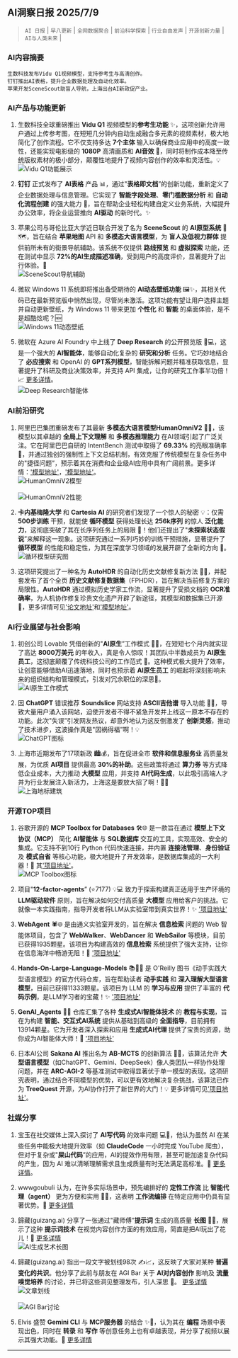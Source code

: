 ## AI洞察日报 2025/7/9

>  `AI 日报` | `早八更新` | `全网数据聚合` | `前沿科学探索` | `行业自由发声` | `开源创新力量` | `AI与人类未来` |



### **AI内容摘要**

```
生数科技发布Vidu Q1视频模型，支持参考生与高清创作。
钉钉推出AI表格，提升企业数据处理及自动化效率。
苹果开发SceneScout助盲人导航，上海出台AI新政促产业。
```



### AI产品与功能更新
1.  生数科技全球重磅推出 **Vidu Q1** 视频模型的**参考生功能** ✨，这项创新允许用户通过上传参考图，在短短几分钟内自动生成融合多元素的视频素材，极大地简化了创作流程。它不仅支持多达 **7个主体** 输入以确保商业应用中的高度一致性，还能实现电影级的 **1080P** 高清画质和 **AI音效** 🚀，同时将制作成本降至传统版权素材的极小部分，颠覆性地提升了视频内容创作的效率和灵活性。💡
    <br/> ![Vidu Q1功能展示](https://cdn.jsdmirror.com/gh/justlovemaki/imagehub@main/images/2025/07/news_01k022q4kze9hb0w3vy4v2k79c.avif) <br/>

2.  **钉钉** 正式发布了 **AI表格** 产品 📊，通过"**表格即文档**”的创新功能，重新定义了企业数据处理与信息管理。它实现了 **智能字段处理**、**零门槛数据分析** 和 **自动化流程创建** 的强大能力 💪，旨在帮助企业轻松构建自定义业务系统，大幅提升办公效率，将企业运营推向 **AI驱动** 的新时代。✨

3.  苹果公司与哥伦比亚大学近日联合开发了名为 **SceneScout** 的 **AI原型系统** 🍎🗺️，旨在结合 **苹果地图** API 和 **多模态大语言模型**，为 **盲人及低视力群体** 提供前所未有的街景导航辅助。该系统不仅提供 **路线预览** 和 **虚拟探索** 功能，还在测试中显示 **72%的AI生成描述准确**，受到用户的高度评价，显著提升了出行体验。💖
    <br/> ![SceneScout导航辅助](https://cdn.jsdmirror.com/gh/justlovemaki/imagehub@main/images/2025/07/news_01k022q66tf64v3yz73t867t5v.avif) <br/>

4.  微软 Windows 11 系统即将推出备受期待的 **AI动态壁纸功能** 🖼️✨，其相关代码已在最新预览版中悄然出现，尽管尚未激活。这项功能有望让用户选择主题并自动更新壁纸，为 Windows 11 带来更加 **个性化** 和 **智能** 的桌面体验，是不是超酷炫呢？🆕
    <br/> ![Windows 11动态壁纸](https://cdn.jsdmirror.com/gh/justlovemaki/imagehub@main/images/2025/07/news_01k022q7yxe3as0vd3aht0s3np.avif) <br/>

5.  微软在 Azure AI Foundry 中上线了 **Deep Research** 的公开预览版 🔬💻，这是一个强大的 **AI智能体**，能够自动化复杂的 **研究和分析** 任务。它巧妙地结合了 **必应搜索** 和 OpenAI 的 **GPT系列模型**，智能拆解问题并精准获取信息，显著提升了科研及商业决策效率，并支持 API 集成，让你的研究工作事半功倍！📈 [更多详情](https://customervoice.microsoft.com/Pages/ResponsePage.aspx?id=v4j5cvGGr0GRqy180BHbR7en2Ais5pxKtso_Pz4b1_xUQ1VGQUEzRlBIMVU2UFlHSFpSNkpOR0paRSQlQCN0PWcu)。
    <br/> ![Deep Research智能体](https://cdn.jsdmirror.com/gh/justlovemaki/imagehub@main/images/2025/07/news_01k022q9d2fjztmrbakkn178ye.avif) <br/>

### AI前沿研究
1.  阿里巴巴集团重磅发布了其最新 **多模态大语言模型HumanOmniV2** 🧠✨，该模型以其卓越的 **全局上下文理解** 和 **多模态推理能力** 在AI领域引起了广泛关注。它在阿里巴巴自研的 IntentBench 测试中取得了 **69.33%** 的亮眼准确率 🚀，并通过独创的强制性上下文总结机制，有效克服了传统模型在复杂任务中的"捷径问题”，预示着其在消费和企业级AI应用中具有广阔前景。更多详情：['模型地址'](https://github.com/HumanMLLM/HumanOmniV2)，['模型地址'](https://huggingface.co/PhilipC/HumanOmniV2)。
    <br/> ![HumanOmniV2模型](https://cdn.jsdmirror.com/gh/justlovemaki/imagehub@main/images/2025/07/news_01k022qb3rfmxsc36h75p230fw.avif) <br/>
    <br/> ![HumanOmniV2性能](https://cdn.jsdmirror.com/gh/justlovemaki/imagehub@main/images/2025/07/news_01k022qd8sfxxs0xv28rmrqk6c.avif) <br/>

2.  **卡内基梅隆大学** 和 **Cartesia AI** 的研究者们发现了一个惊人的秘密 💡：仅需 **500步训练** 干预，就能使 **循环模型** 获得处理长达 **256k序列** 的惊人 **泛化能力**，这彻底突破了其在长序列任务上的局限 🤯！他们还提出了"**未探索状态假说**”来解释这一现象。这项研究通过一系列巧妙的训练干预措施，显著提升了 **循环模型** 的性能和稳定性，为其在深度学习领域的发展开辟了全新的方向 🔬。
    <br/> ![循环模型研究图](https://cdn.jsdmirror.com/gh/justlovemaki/imagehub@main/images/2025/07/news_01k022qg23fges7m4wecf7qph2.avif) <br/>

3.  这项研究提出了一种名为 **AutoHDR** 的自动化历史文献修复新方法 📜✨，并配套发布了首个全页 **历史文献修复数据集**（FPHDR），旨在解决当前修复方案的局限性。**AutoHDR** 通过模拟历史学家工作流，显著提升了受损文档的 **OCR准确率**，为人机协作修复珍贵文化遗产开辟了新途径，其模型和数据集已开源 🤖，更多详情可见['论文地址'](https://arxiv.org/abs/2507.05108)和['模型地址'](https://github.com/SCUT-DLVCLab/AutoHDR)。

### AI行业展望与社会影响
1.  初创公司 Lovable 凭借创新的"**AI原生**”工作模式 💸🤖，在短短七个月内就实现了高达 **8000万美元** 的年收入，真是令人惊叹！其团队中半数成员为 **AI原生员工**，这彻底颠覆了传统科技公司的工作范式 🚀。这种模式极大提升了效率，让创意能够借助AI迅速落地，同时也预示着 **AI原生员工** 的崛起将深刻影响未来的组织结构和管理模式，引发对冗余职位的深思🤔。
    <br/> ![AI原生工作模式](https://cdn.jsdmirror.com/gh/justlovemaki/imagehub@main/images/2025/07/news_01k022qhhaf9hrrz9b50phys6d.avif) <br/>

2.  因 **ChatGPT** 错误推荐 **Soundslice** 网站支持 **ASCII吉他谱** 导入功能 🎸😂，导致大量用户涌入该网站，迫使开发者不得不紧急开发并上线这一原本不存在的功能。此次"失误”引发网友热议，却意外地认为这反倒激发了 **创新灵感**，推动了技术进步，这波操作真是"因祸得福”啊！💡
    <br/> ![ChatGPT图标](https://cdn.jsdmirror.com/gh/justlovemaki/imagehub@main/images/2025/07/news_01k022qjw5f6eacz0gmv1yc9bm.avif) <br/>

3.  上海市近期发布了17项新政 🏙️💰，旨在促进全市 **软件和信息服务业** 高质量发展，为优质 **AI项目** 提供最高 **30%的补助**。这些政策将通过 **算力券** 等方式降低企业成本，大力推动 **大模型** 应用，并支持 **AI代码生成**，以此吸引高端人才并为行业发展注入新活力，上海这是要放大招了啊！🚀✨
    <br/> ![上海地标建筑](https://cdn.jsdmirror.com/gh/justlovemaki/imagehub@main/images/2025/07/news_01k022qm4hf0dvbgtacmk5rwaq.avif) <br/>

### 开源TOP项目
1.  谷歌开源的 **MCP Toolbox for Databases** 🛠️🌐 是一款旨在通过 **模型上下文协议（MCP）** 简化 **AI智能体** 与 **SQL数据库** 交互的工具，实现高效、安全的集成。它支持不到10行 Python 代码快速连接，并内置 **连接池管理**、**身份验证** 及 **模式自省** 等核心功能，极大地提升了开发效率，是数据库集成的一大利器！🚀 其['项目地址'](https://github.com/googleapis/genai-toolbox)。
    <br/> ![MCP Toolbox图标](https://cdn.jsdmirror.com/gh/justlovemaki/imagehub@main/images/2025/07/news_01k022qnjnfrysxjrch2bvn6fw.avif) <br/>

2.  项目"**12-factor-agents**” (⭐7177) 💡💻 致力于探索构建真正适用于生产环境的 **LLM驱动软件** 原则，旨在解决如何交付高质量 **大模型** 应用给客户的挑战。它就像一本实践指南，指导开发者将LLM从实验室带到真实世界！✨ ['项目地址'](https://github.com/humanlayer/12-factor-agents)

3.  **WebAgent** 🕷️🌐 是由通义实验室开发的，旨在解决 **信息检索** 问题的 Web 智能体项目，包含了 **WebWalker**、**WebDancer** 和 **WebSailor** 等模块，目前已获得1935颗星。该项目为构建高效的 **信息检索** 系统提供了强大支持，让你在信息海洋中畅游无阻！🔎 ['项目地址'](https://github.com/Alibaba-NLP/WebAgent)

4.  **Hands-On-Large-Language-Models** 📚🧑‍💻 是 O'Reilly 图书《动手实践大型语言模型》的官方代码仓库，旨在帮助读者 **动手实践** 和 **深入理解大型语言模型**，目前已获得11333颗星。该项目为 LLM 的 **学习与应用** 提供了丰富的 **代码示例**，是LLM学习者的宝藏！✨ ['项目地址'](https://github.com/HandsOnLLM/Hands-On-Large-Language-Models)

5.  **GenAI_Agents** 🤖🧠 仓库汇集了各种 **生成式AI智能体技术** 的 **教程与实现**，旨在为构建 **智能、交互式AI系统** 提供从基础到高级的 **全面指导**，目前拥有13914颗星。它为开发者深入探索和应用 **生成式AI代理** 提供了宝贵的资源，助你成为AI智能体大师！📖 ['项目地址'](https://github.com/NirDiamant/GenAI_Agents)

6.  日本AI公司 **Sakana AI** 推出名为 **AB-MCTS** 的创新算法 🤝🧠，该算法允许 **大型语言模型**（如ChatGPT、Gemini、DeepSeek）像人类团队一样协作处理问题，并在 **ARC-AGI-2** 等基准测试中取得显著优于单一模型的表现。这项研究表明，通过结合不同模型的优势，可以更有效地解决复杂挑战，该算法已作为 **TreeQuest** 开源，为AI协作打开了新世界的大门！💡 更多详情可见['项目地址'](https://github.com/SakanaAI/treequest)。


### 社媒分享
1.  宝玉在社交媒体上深入探讨了 **AI写代码** 的效率问题 💻🤔，他认为虽然 AI 在某些任务中能极大地提升效率（如 **ClaudeCode** 一小时完成 YouTube 爬虫），但对于复杂或"**屎山代码**”的应用，AI的提效作用有限，甚至可能加速复杂代码的产生，因为 AI 难以清晰理解需求且生成质量有时无法满足高标准。💬 [更多详情](https://x.com/dotey/status/1942580441367863327)。

2.  wwwgoubuli 认为，在许多实际场景中，预先编排好的 **定性工作流** 比 **智能代理（agent）** 更为方便和实用 🔄💡，这表明 **工作流编排** 在特定应用中仍具有显著优势。🧐 [更多详情](https://x.com/wwwgoubuli/status/1942519738233426360)

3.  歸藏(guizang.ai) 分享了一张通过"藏师傅”**提示词** 生成的高质量 **长图** 🎨✨，展示了这种 **提示词技术** 在视觉内容创作方面的有效应用，简直是把AI玩出了花儿！📸 [更多详情](https://x.com/op7418/status/1942430126899163318)
    <br/> ![AI生成艺术长图](https://cdn.jsdmirror.com/gh/justlovemaki/imagehub@main/images/2025/07/news_01k022qq65fyet213s1r77zj1d.avif) <br/>

4.  歸藏(guizang.ai) 指出一段文字被划线98次 ✍️📈，这反映了大家对某种 **普遍变化的共识**。他分享了此前与朋友在 AGI Bar 关于 **AI对内容创作** 影响及 **流量嗅觉培养** 的讨论，并已将这些洞见整理发布，引人深思 🤔。 [更多详情](https://x.com/op7418/status/1942428799280488582)
    <br/> ![文章划线](https://cdn.jsdmirror.com/gh/justlovemaki/imagehub@main/images/2025/07/news_01k022qryhfygv4kr60gn02hyz.avif) <br/>
    <br/> ![AGI Bar讨论](https://cdn.jsdmirror.com/gh/justlovemaki/imagehub@main/images/2025/07/news_01k022qw3bfhmr2p03t0yd8mrz.avif) <br/>

5.  Elvis 盛赞 **Gemini CLI** 与 **MCP服务器** 的结合 ✨🚀，认为其在 **编程** 场景中表现出色，同时在 **转录** 和 **写作** 等创意任务上也有卓越表现，并分享了视频以展示其强大功能。🎥 [更多详情](https://x.com/omarsar0/status/1942418143609033115)
    </video>

---



    

